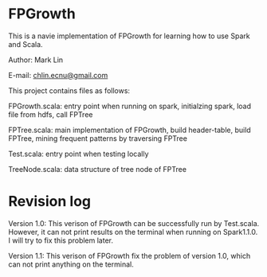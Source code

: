FPGrowth
========

This is a navie implementation of FPGrowth for learning how to use Spark and Scala. 

Author: Mark Lin

E-mail: chlin.ecnu@gmail.com


This project contains files as follows:

FPGrowth.scala: entry point when running on spark, initialzing spark, load file from hdfs, call FPTree

FPTree.scala: main implementation of FPGrowth, build header-table, build FPTree, mining frequent patterns by traversing FPTree

Test.scala: entry point when testing locally

TreeNode.scala: data structure of tree node of FPTree


Revision log
========
Version 1.0:
This verison of FPGrowth can be successfully run by Test.scala. However, it can not print results on the terminal when running on Spark1.1.0. I will try to fix this problem later.

Version 1.1:
This verison of FPGrowth fix the problem of version 1.0, which can not print anything on the terminal.


